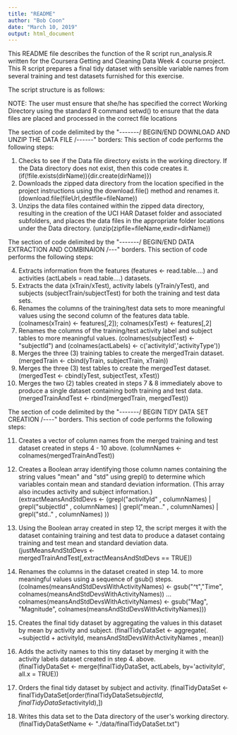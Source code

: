 ```yaml
---
title: "README"
author: "Bob Coon"
date: "March 10, 2019"
output: html_document
---
```

This README file describes the function of the R script run_analysis.R written for the Coursera Getting and Cleaning Data Week 4 
course project.  This R script prepares a final tidy dataset with sensible variable names from several training and test datasets 
furnished for this exercise.

The script structure is as follows:

NOTE: The user must ensure that she/he has specified the correct Working Directory using the standard R command setwd() to ensure
that the data files are placed and processed in the correct file locations

The section of code delimited by the "-------/ BEGIN/END DOWNLOAD AND UNZIP THE DATA FILE /------" borders:
This section of code performs the following steps:

1. Checks to see if the Data file directory exists in the working directory.  If the Data directory does not exist, then this code creates it. 
	(if(!file.exists(dirName)){dir.create(dirName)})
2. Downloads the zipped data directory from the location specified in the project instructions using the download.file() method and renames it. 
	(download.file(fileUrl,destfile=fileName))
3. Unzips the data files contained within the zipped data directory, resulting in the creation of the UCI HAR Dataset folder and associated subfolders, and places the data files in the appropriate folder locations under the Data directory.
	(unzip(zipfile=fileName,exdir=dirName))

The section of code delimited by the "-------/ BEGIN/END DATA EXTRACTION AND COMBINAION /---" borders.
This section of code performs the following steps:

4.  Extracts information from the features (features <- read.table....) and activities 
      (actLabels = read.table....) datasets.
5.  Extracts the data (xTrain/xTest), activity labels (yTrain/yTest), and subjects
      (subjectTrain/subjectTest) for both the training and test data sets.
6.  Renames the columns of the training/test data sets to more meaningful values using the second column of the features data table. 
	    (colnames(xTrain) <- features[,2]); colnames(xTest) <- features[,2]
7.  Renames the columns of the training/test activity label and subject tables to more meaningful values.
	    (colnames(subjectTest) <- "subjectId") and (colnames(actLabels) <- c('activityId','activityType'))
8.  Merges the three (3) training tables to create the mergedTrain dataset. 
	    (mergedTrain <- cbind(yTrain, subjectTrain, xTrain))  
9.  Merges the three (3) test tables to create the mergedTest dataset. 
	    (mergedTest <- cbind(yTest, subjectTest, xTest)) 
10. Merges the two (2) tables created in steps 7 & 8 immediately above to produce a single dataset containing both training and 	test data.  
	(mergedTrainAndTest <- rbind(mergedTrain, mergedTest))

The section of code delimited by the "-------/ BEGIN TIDY DATA SET CREATION /----" borders.
This section of code performs the following steps:

11.  Creates a vector of column names from the merged training and test dataset created in steps 4 - 10 above.
	(columnNames <- colnames(mergedTrainAndTest))
12.  Creates a Boolean array identifying those column names containing the string values "mean" and "std" using grepl() to determine which variables contain mean and standard deviation information.  (This array also incudes activity and subject information.)
	(extractMeansAndStdDevs <- (grepl("activityId" , columnNames) | grepl("subjectId" , columnNames) | 
                                      grepl("mean.." , columnNames) | grepl("std.." , columnNames) ))
13.  Using the Boolean array created in step 12, the script merges it with the dataset containing training and test data to produce a dataset containg training and test mean and standard deviation data.
	    (justMeansAndStdDevs <- mergedTrainAndTest[,extractMeansAndStdDevs == TRUE])
  
14.  Renames the columns in the dataset created in step 14. to more meaningful values using a sequence of gsub() steps.
    (colnames(meansAndStdDevsWithActivityNames) <- gsub("^t","Time",
          colnames(meansAndStdDevsWithActivityNames))
								...
	        colnames(meansAndStdDevsWithActivityNames) <- gsub("Mag", "Magnitude",
	           colnames(meansAndStdDevsWithActivityNames)))
15.  Creates the final tidy dataset by aggregating the values in this dataset by mean by activity and subject.
        	(finalTidyDataSet <- aggregate(. ~subjectId + activityId, 
                              meansAndStdDevsWithActivityNames , mean))
                              
16.  Adds the activity names to this tiny dataset by merging it with the activity labels dataset created in step 4. above.                                
           (finalTidyDataSet <- merge(finalTidyDataSet, actLabels, by='activityId', all.x = TRUE))  
           
17.  Orders the final tidy dataset by subject and activity.
	    (finalTidyDataSet <- finalTidyDataSet[order(finalTidyDataSet$subjectId,
	      finalTidyDataSet$activityId),])
	      
18.  Writes this data set to the Data directory of the user's working directory.
	      (finalTidyDataSetName <- "./data/finalTidyDataSet.txt")
